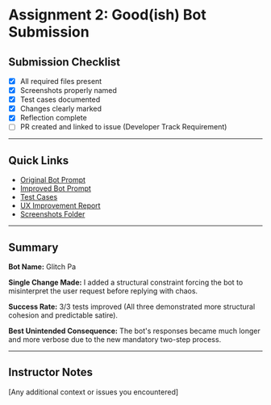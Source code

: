 # Assignment 2: Good(ish) Bot Submission

## Submission Checklist

- [x] All required files present
- [x] Screenshots properly named
- [x] Test cases documented
- [x] Changes clearly marked
- [x] Reflection complete
- [ ] PR created and linked to issue (Developer Track Requirement)

---

## Quick Links

- [Original Bot Prompt](./bad-bot-v1.md)
- [Improved Bot Prompt](./good-bot-v2.md)
- [Test Cases](./test-cases.md)
- [UX Improvement Report](./UX-IMPROVEMENT.md)
- [Screenshots Folder](./screenshots/)

---

## Summary

**Bot Name:** Glitch Pa

**Single Change Made:** I added a structural constraint forcing the bot to misinterpret the user request before replying with chaos.

**Success Rate:** 3/3 tests improved (All three demonstrated more structural cohesion and predictable satire).

**Best Unintended Consequence:** The bot's responses became much longer and more verbose due to the new mandatory two-step process.

---

## Instructor Notes

[Any additional context or issues you encountered]
